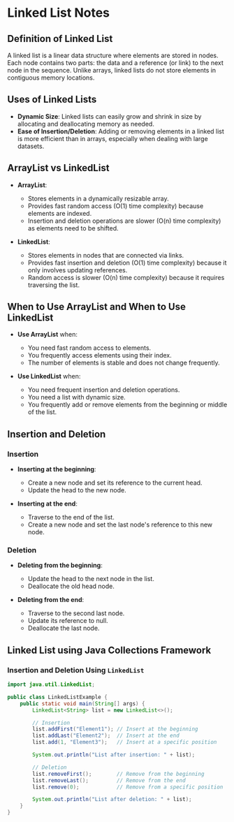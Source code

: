 # Linked List Notes

## Definition of Linked List
A linked list is a linear data structure where elements are stored in nodes. Each node contains two parts: the data and a reference (or link) to the next node in the sequence. Unlike arrays, linked lists do not store elements in contiguous memory locations.

## Uses of Linked Lists
- **Dynamic Size**: Linked lists can easily grow and shrink in size by allocating and deallocating memory as needed.
- **Ease of Insertion/Deletion**: Adding or removing elements in a linked list is more efficient than in arrays, especially when dealing with large datasets.

## ArrayList vs LinkedList
- **ArrayList**: 
  - Stores elements in a dynamically resizable array.
  - Provides fast random access (O(1) time complexity) because elements are indexed.
  - Insertion and deletion operations are slower (O(n) time complexity) as elements need to be shifted.

- **LinkedList**: 
  - Stores elements in nodes that are connected via links.
  - Provides fast insertion and deletion (O(1) time complexity) because it only involves updating references.
  - Random access is slower (O(n) time complexity) because it requires traversing the list.

## When to Use ArrayList and When to Use LinkedList
- **Use ArrayList** when:
  - You need fast random access to elements.
  - You frequently access elements using their index.
  - The number of elements is stable and does not change frequently.

- **Use LinkedList** when:
  - You need frequent insertion and deletion operations.
  - You need a list with dynamic size.
  - You frequently add or remove elements from the beginning or middle of the list.

## Insertion and Deletion

### Insertion
- **Inserting at the beginning**:
  - Create a new node and set its reference to the current head.
  - Update the head to the new node.

- **Inserting at the end**:
  - Traverse to the end of the list.
  - Create a new node and set the last node's reference to this new node.

### Deletion
- **Deleting from the beginning**:
  - Update the head to the next node in the list.
  - Deallocate the old head node.

- **Deleting from the end**:
  - Traverse to the second last node.
  - Update its reference to null.
  - Deallocate the last node.

## Linked List using Java Collections Framework

### Insertion and Deletion Using `LinkedList`
```java
import java.util.LinkedList;

public class LinkedListExample {
    public static void main(String[] args) {
        LinkedList<String> list = new LinkedList<>();

        // Insertion
        list.addFirst("Element1"); // Insert at the beginning
        list.addLast("Element2");  // Insert at the end
        list.add(1, "Element3");   // Insert at a specific position

        System.out.println("List after insertion: " + list);

        // Deletion
        list.removeFirst();        // Remove from the beginning
        list.removeLast();         // Remove from the end
        list.remove(0);            // Remove from a specific position

        System.out.println("List after deletion: " + list);
    }
}

